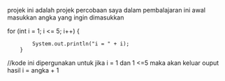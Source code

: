 projek ini adalah projek percobaan saya dalam pembalajaran ini
awal masukkan angka yang ingin dimasukkan

for (int i = 1; i <= 5; i++) {
            
            System.out.println("i = " + i);
        }

//kode ini dipergunakan untuk jika i = 1 dan 1 <=5 maka akan keluar ouput hasil i = angka + 1





